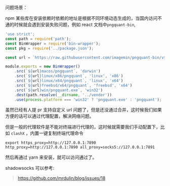问题场景：

npm 某些库在安装依赖时依赖的地址是根据不同环境动态生成的，当国内访问不通的时候就会遇到安装失败问题，例如 react 文档中`pngquant-bin`,

````js
'use strict';
const path = require('path');
const BinWrapper = require('bin-wrapper');
const pkg = require('../package.json');

const url = `https://raw.githubusercontent.com/imagemin/pngquant-bin/v${pkg.version}/vendor/`;

module.exports = new BinWrapper()
	.src(`${url}macos/pngquant`, 'darwin')
	.src(`${url}linux/x86/pngquant`, 'linux', 'x86')
	.src(`${url}linux/x64/pngquant`, 'linux', 'x64')
	.src(`${url}freebsd/x64/pngquant`, 'freebsd', 'x64')
	.src(`${url}win/pngquant.exe`, 'win32')
	.dest(path.resolve(__dirname, '../vendor'))
	.use(process.platform === 'win32' ? 'pngquant.exe' : 'pngquant');

````

虽然已经有人提 pr 支持自定义 url 问题了，但是还没通过合并，这时候我们如果方便的话可以通过代理配置，解决网络问题。

但是一般的代理软件是不能对终端进行代理的，这时候就需要我们手动配置下，比如 `clashX` ，内置一键复制终端代理命令

````
export https_proxy=http://127.0.0.1:7890 http_proxy=http://127.0.0.1:7890 all_proxy=socks5://127.0.0.1:7891
````

然后再通过 yarn 来安装，就可以访问通过了。

shadowsocks 可以参考:

> https://github.com/mrdulin/blog/issues/18
